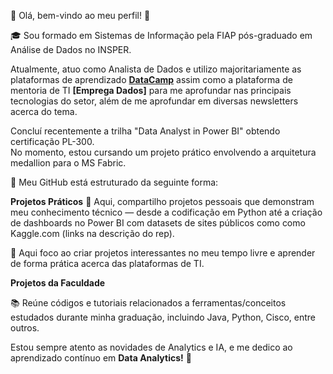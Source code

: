 🔹 Olá, bem-vindo ao meu perfil! 👋

🎓 Sou formado em Sistemas de Informação pela FIAP pós-graduado em Análise de Dados no INSPER. 

Atualmente, atuo como Analista de Dados e utilizo majoritariamente as plataformas de aprendizado **[DataCamp](https://www.datacamp.com/)** assim como a plataforma de mentoria de TI  **[Emprega Dados]** para me aprofundar nas principais tecnologias do setor, além de me aprofundar em diversas newsletters acerca do tema.

Concluí recentemente a trilha "Data Analyst in Power BI" obtendo certificação PL-300. <br>No momento, estou cursando um projeto prático envolvendo a arquitetura medallion para o MS Fabric. 

📌 Meu GitHub está estruturado da seguinte forma:

**Projetos Práticos**
📂 Aqui, compartilho projetos pessoais que demonstram meu conhecimento técnico — desde a codificação em Python até a criação de dashboards no Power BI com datasets de sites públicos como
como Kaggle.com (links na descrição do rep).

🎯 Aqui foco ao criar projetos interessantes no meu tempo livre e aprender de forma prática acerca das plataformas de TI.

**Projetos da Faculdade**

📚 Reúne códigos e tutoriais relacionados a ferramentas/conceitos estudados durante minha graduação, incluindo Java, Python, Cisco, entre outros.

Estou sempre atento as novidades de Analytics e IA, e me dedico ao aprendizado contínuo em **Data Analytics!** 🚀 
